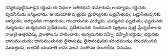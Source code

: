 ﻿కన్యకుపుట్టినవాడైన కర్ణుడు ఈ విధంగా అతిరథుని కుమారుడు అయ్యాడు. కర్ణునకు వృషసేనుడు జన్మించాడు. ఆ యయాతి పుత్రుడు ద్రుహ్యునకు బభ్రుసేతువు; బభ్రుసేతువునకు ఆరబ్ధుడు; ఆరబ్ధునకు గాంధారుడు; గాంధారునకు ఘర్ముడు; ఘర్మునకు ఘృతుడు; ఘృతునకు దుర్మదుడు; దుర్మదునకు ప్రచేతసుడు; ప్రచేతసునకు వందమంది పుత్రులు పుట్టి మ్లేచ్ఛదేశాలకు రాజులై ఉత్తరదిక్కు ప్రాంతాలను పాలించారు. తుర్వసునకు వహ్ని; వహ్నికి భర్గుడు; భర్గునకు భానుమంతుడు; భానుమంతునకు త్రిసానువు; త్రిసానువునకు కరంధముడు; కరంధమునకు మరుత్తుడు; అతనికి యయాతి శాపం వలన సంతానం కలుగలేదు. వినుము. 

